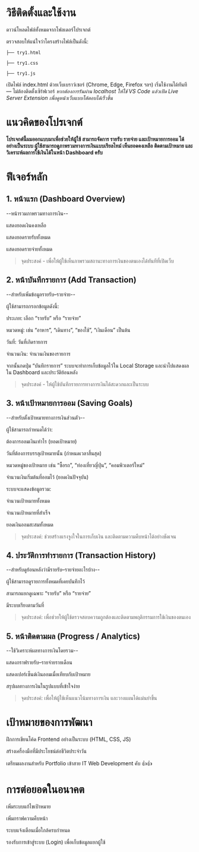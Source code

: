 # วิธีติดตั้งและใช้งาน

ดาวน์โหลดไฟล์ทั้งหมดจากโฟลเดอร์โปรเจกต์

ตรวจสอบให้แน่ใจว่าโครงสร้างไฟล์เป็นดังนี้:
```
├── try1.html

├── try1.css

├── try1.js
```

เปิดไฟล์ index.html ด้วยเว็บเบราว์เซอร์ (Chrome, Edge, Firefox ฯลฯ)
เริ่มใช้งานได้ทันที — ไม่ต้องติดตั้งเซิร์ฟเวอร์
*หากต้องการรันผ่าน localhost
ให้ใช้ VS Code แล้วเปิด Live Server Extension เพื่อดูหน้าเว็บแบบโต้ตอบได้เร็วขึ้น*


# แนวคิดของโปรเจกต์

**โปรเจกต์นี้ผมออกแบบมาเพื่อช่วยให้ผู้ใช้ สามารถจัดการ รายรับ รายจ่าย และเป้าหมายการออม ได้อย่างเป็นระบบ
ผู้ใช้สามารถดูภาพรวมทางการเงินแบบเรียลไทม์ เห็นยอดคงเหลือ ติดตามเป้าหมาย และวิเคราะห์ผลการใช้เงินได้ในหน้า Dashboard ครับ**

# ฟีเจอร์หลัก
## 1. หน้าแรก (Dashboard Overview)

--หน้ารวมภาพรวมทางการเงิน--

แสดงยอดเงินคงเหลือ

แสดงยอดรายรับทั้งหมด

แสดงยอดรายจ่ายทั้งหมด

> จุดประสงค์ - เพื่อให้ผู้ใช้เห็นภาพรวมสถานะทางการเงินของตนเองได้ทันทีที่เปิดเว็บ

## 2. หน้าบันทึกรายการ (Add Transaction)

--สำหรับเพิ่มข้อมูลรายรับ–รายจ่าย--

ผู้ใช้สามารถกรอกข้อมูลดังนี้:

ประเภท: เลือก “รายรับ” หรือ “รายจ่าย”

หมวดหมู่: เช่น “อาหาร”, “เดินทาง”, “ของใช้”, “เงินเดือน” เป็นต้น

วันที่: วันที่เกิดรายการ

จำนวนเงิน: จำนวนเงินของรายการ

จากนั้นกดปุ่ม “บันทึกรายการ” ระบบจะทำการเก็บข้อมูลไว้ใน Local Storage และนำไปแสดงผลใน Dashboard และประวัติย้อนหลัง

> จุดประสงค์ - ให้ผู้ใช้บันทึกรายการทางการเงินได้สะดวกและเป็นระบบ

## 3. หน้าเป้าหมายการออม (Saving Goals)

--สำหรับตั้งเป้าหมายทางการเงินส่วนตัว--

ผู้ใช้สามารถกำหนดได้ว่า:

ต้องการออมเงินเท่าไร (ยอดเป้าหมาย)

วันที่ต้องการบรรลุเป้าหมายนั้น (กำหนดเวลาสิ้นสุด)

หมวดหมู่ของเป้าหมาย เช่น “ซื้อรถ”, “ท่องเที่ยวญี่ปุ่น”, “คอมพิวเตอร์ใหม่”

จำนวนเงินเริ่มต้นที่ออมไว้ (ยอดเงินปัจจุบัน)

ระบบจะแสดงข้อมูลรวม:

จำนวนเป้าหมายทั้งหมด

จำนวนเป้าหมายที่สำเร็จ

ยอดเงินออมสะสมทั้งหมด

> จุดประสงค์: ช่วยสร้างแรงจูงใจในการเก็บเงิน และติดตามความคืบหน้าได้อย่างชัดเจน

## 4. ประวัติการทำรายการ (Transaction History)

--สำหรับดูย้อนหลังว่ามีรายรับ–รายจ่ายอะไรบ้าง--

ผู้ใช้สามารถดูรายการทั้งหมดที่เคยบันทึกไว้

สามารถแยกดูเฉพาะ “รายรับ” หรือ “รายจ่าย”

มีระบบเรียงตามวันที่

> จุดประสงค์: เพื่อช่วยให้ผู้ใช้ตรวจสอบความถูกต้องและติดตามพฤติกรรมการใช้เงินของตนเอง

## 5. หน้าติดตามผล (Progress / Analytics)

--ใช้วิเคราะห์ผลทางการเงินโดยรวม--

แสดงกราฟรายรับ–รายจ่ายรายเดือน

แสดงเปอร์เซ็นต์เงินออมเมื่อเทียบกับเป้าหมาย

สรุปผลทางการเงินในรูปแบบที่เข้าใจง่าย

> จุดประสงค์: เพื่อให้ผู้ใช้เห็นแนวโน้มทางการเงิน และวางแผนได้แม่นยำขึ้น

# เป้าหมายของการพัฒนา

ฝึกการเขียนโค้ด Frontend อย่างเป็นระบบ (HTML, CSS, JS)

สร้างเครื่องมือที่มีประโยชน์ต่อชีวิตประจำวัน

เตรียมผลงานสำหรับ Portfolio เข้าสาย IT Web Development คับ 👍👍

# การต่อยอดในอนาคต

เพิ่มระบบแก้ไขเป้าหมาย

เพิ่มกราฟความคืบหน้า

ระบบแจ้งเตือนเมื่อใกล้ครบกำหนด

รองรับการเข้าสู่ระบบ (Login) เพื่อเก็บข้อมูลแยกผู้ใช้

